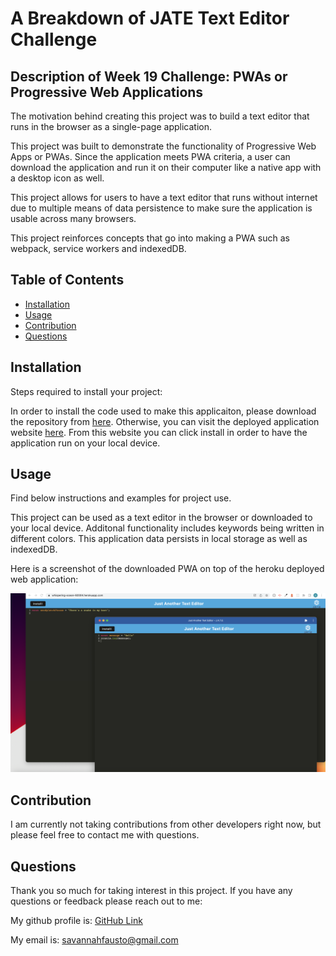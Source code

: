 # A Breakdown of JATE Text Editor Challenge


## Description of Week 19 Challenge: PWAs or Progressive Web Applications

The motivation behind creating this project was to build a text editor that runs in the browser as a single-page application. 

This project was built to demonstrate the functionality of Progressive Web Apps or PWAs. Since the application meets PWA criteria, a user can download the application and run it on their computer like a native app with a desktop icon as well. 

This project allows for users to have a text editor that runs without internet due to multiple means of data persistence to make sure the application is usable across many browsers.

This project reinforces concepts that go into making a PWA such as webpack, service workers and indexedDB.


## Table of Contents 

- [Installation](#installation)
- [Usage](#usage)
- [Contribution](#contribution)
- [Questions](#questions)


## Installation

Steps required to install your project: 

In order to install the code used to make this applicaiton, please download the repository from [here](https://github.com/savannahfausto/Fausto_PWA_Text_Editor). Otherwise, you can visit the deployed application website [here](https://whispering-ocean-92004.herokuapp.com/). From this website you can click install in order to have the application run on your local device.

## Usage

Find below instructions and examples for project use. 

This project can be used as a text editor in the browser or downloaded to your local device. Additonal functionality includes keywords being written in different colors. This application data persists in local storage as well as indexedDB. 

Here is a screenshot of the downloaded PWA on top of the heroku deployed web application: 

![Screenshot of the downloaded PWA on top of the heroku deployed web application](./Assets/PWA-screenshot.png)

## Contribution

I am currently not taking contributions from other developers right now, but please feel free to contact me with questions.

## Questions

Thank you so much for taking interest in this project. If you have any questions or feedback please reach out to me: 

My github profile is: 
[GitHub Link](https:///github.com/savannahfausto)

My email is: 
[savannahfausto@gmail.com](mailto:savannahfausto@gmail.com)
